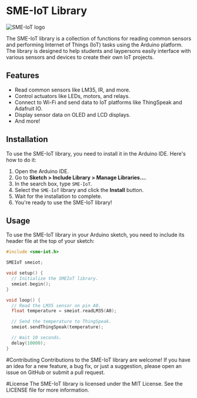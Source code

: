 # SME-IoT Library

![SME-IoT logo](images/sme-iot-logo.png)

The SME-IoT library is a collection of functions for reading common sensors and performing Internet of Things (IoT) tasks using the Arduino platform. The library is designed to help students and laypersons easily interface with various sensors and devices to create their own IoT projects.

## Features

- Read common sensors like LM35, IR, and more.
- Control actuators like LEDs, motors, and relays.
- Connect to Wi-Fi and send data to IoT platforms like ThingSpeak and Adafruit IO.
- Display sensor data on OLED and LCD displays.
- And more!

## Installation

To use the SME-IoT library, you need to install it in the Arduino IDE. Here's how to do it:

1. Open the Arduino IDE.
2. Go to **Sketch > Include Library > Manage Libraries...**.
3. In the search box, type `SME-IoT`.
4. Select the `SME-IoT` library and click the **Install** button.
5. Wait for the installation to complete.
6. You're ready to use the SME-IoT library!

## Usage

To use the SME-IoT library in your Arduino sketch, you need to include its header file at the top of your sketch:

```cpp
#include <sme-iot.h>

SMEIoT smeiot;

void setup() {
  // Initialize the SMEIoT library.
  smeiot.begin();
}

void loop() {
  // Read the LM35 sensor on pin A0.
  float temperature = smeiot.readLM35(A0);

  // Send the temperature to ThingSpeak.
  smeiot.sendThingSpeak(temperature);

  // Wait 10 seconds.
  delay(10000);
}

```

#Contributing
Contributions to the SME-IoT library are welcome! If you have an idea for a new feature, a bug fix, or just a suggestion, please open an issue on GitHub or submit a pull request.

#License
The SME-IoT library is licensed under the MIT License. See the LICENSE file for more information.
